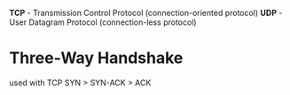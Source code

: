 **TCP** - Transmission Control Protocol (connection-oriented protocol)
**UDP** - User Datagram Protocol (connection-less protocol)

# Three-Way Handshake
used with TCP
SYN > SYN-ACK > ACK
